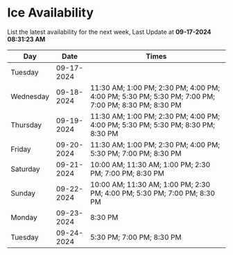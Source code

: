 # Ice Availability

List the latest availability for the next week, Last Update at **09-17-2024 08:31:23 AM**

| Day         | Date        | Times       |
| ----------- | ----------- | ----------- |
|Tuesday|09-17-2024||
|Wednesday|09-18-2024|11:30 AM; 1:00 PM; 2:30 PM; 4:00 PM; 4:00 PM; 5:30 PM; 5:30 PM; 7:00 PM; 7:00 PM; 8:30 PM; 8:30 PM|
|Thursday|09-19-2024|11:30 AM; 1:00 PM; 2:30 PM; 4:00 PM; 4:00 PM; 5:30 PM; 5:30 PM; 8:30 PM; 8:30 PM|
|Friday|09-20-2024|11:30 AM; 1:00 PM; 2:30 PM; 4:00 PM; 5:30 PM; 7:00 PM; 8:30 PM|
|Saturday|09-21-2024|10:00 AM; 11:30 AM; 1:00 PM; 2:30 PM; 7:00 PM; 8:30 PM|
|Sunday|09-22-2024|10:00 AM; 11:30 AM; 1:00 PM; 2:30 PM; 4:00 PM; 5:30 PM; 7:00 PM; 8:30 PM|
|Monday|09-23-2024|8:30 PM|
|Tuesday|09-24-2024|5:30 PM; 7:00 PM; 8:30 PM|

